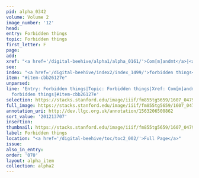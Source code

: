 ```yaml
---
pid: alpha_0342
volume: Volume 2
image_number: '12'
head:
entry: Forbidden things
topic: Forbidden things
first_letter: F
page:
add:
xref: "<a href='/digital-beehive/alpha1/alpha_0161/'>Com[m]andmt</a>|<a href='/digital-beehive/alpha4/alpha_0748/'>Prohibitions</a>"
see:
index: "<a href='/digital-beehive/index2/index_1499/'>forbidden things</a>"
item: "#item-cbb26127e"
unparsed:
line: 'Entry: Forbidden things|Topic: Forbidden things|Xref: Com[m]andmt|Xref: Prohibitions|Index:
  forbidden things|#item-cbb26127e'
selection: https://stacks.stanford.edu/image/iiif/fm855tg5659/1607_0479/779,3707,2941,464/full/0/default.jpg
full_image: https://stacks.stanford.edu/image/iiif/fm855tg5659/1607_0479/full/full/0/default.jpg
annotation_uri: http://dev.llgc.org.uk/annotation/1563206500862
sort_value: '201213707'
insertion:
thumbnail: https://stacks.stanford.edu/image/iiif/fm855tg5659/1607_0479/779,3707,600,180/250,/0/default.jpg
label: Forbidden things
location: "<a href='/digital-beehive/toc/toc2_002/'>Full Page</a>"
issue:
also_in_entry:
order: '070'
layout: alpha_item
collection: alpha2
---
```

